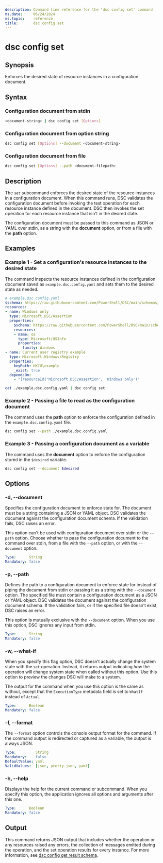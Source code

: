 ```yaml
---
description: Command line reference for the 'dsc config set' command
ms.date:     06/24/2024
ms.topic:    reference
title:       dsc config set
---
```


# dsc config set

## Synopsis

Enforces the desired state of resource instances in a configuration document.

## Syntax

### Configuration document from stdin

```sh
<document-string> | dsc config set [Options]
```

### Configuration document from option string

```sh
dsc config set [Options] --document <document-string>
```

### Configuration document from file

```sh
dsc config set [Options] --path <document-filepath>
```

## Description

The `set` subcommand enforces the desired state of the resource instances in a configuration
document. When this command runs, DSC validates the configuration document before invoking the test
operation for each resource instance defined in the document. DSC then invokes the set operation
for each resource instance that isn't in the desired state.

The configuration document must be passed to this command as JSON or YAML over stdin, as a string
with the **document** option, or from a file with the **path** option.

## Examples

### Example 1 - Set a configuration's resource instances to the desired state

The command inspects the resource instances defined in the configuration document saved as
`example.dsc.config.yaml` and sets them to the desired state as needed.

```yaml
# example.dsc.config.yaml
$schema: https://raw.githubusercontent.com/PowerShell/DSC/main/schemas/2024/04/config/document.json
resources:
- name: Windows only
  type: Microsoft.DSC/Assertion
  properties:
    $schema: https://raw.githubusercontent.com/PowerShell/DSC/main/schemas/2024/04/config/document.json
    resources:
    - name: os
      type: Microsoft/OSInfo
      properties:
        family: Windows
- name: Current user registry example
  type: Microsoft.Windows/Registry
  properties:
    keyPath: HKCU\example
    _exist: true
  dependsOn:
    - "[resourceId('Microsoft.DSC/Assertion', 'Windows only')"
```

```sh
cat ./example.dsc.config.yaml | dsc config set
```

### Example 2 - Passing a file to read as the configuration document

The command uses the **path** option to enforce the configuration defined in the
`example.dsc.config.yaml` file.

```sh
dsc config set --path ./example.dsc.config.yaml
```

### Example 3 - Passing a configuration document as a variable

The command uses the **document** option to enforce the configuration stored in the `$desired`
variable.

```sh
dsc config set --document $desired
```

## Options

### -d, --document

Specifies the configuration document to enforce state for. The document must be a string
containing a JSON or YAML object. DSC validates the document against the configuration document
schema. If the validation fails, DSC raises an error.

This option can't be used with configuration document over stdin or the `--path` option. Choose
whether to pass the configuration document to the command over stdin, from a file with the `--path`
option, or with the `--document` option.

```yaml
Type:      String
Mandatory: false
```

### -p, --path

Defines the path to a configuration document to enforce state for instead of piping the document
from stdin or passing it as a string with the `--document` option. The specified file must contain
a configuration document as a JSON or YAML object. DSC validates the document against the
configuration document schema. If the validation fails, or if the specified file doesn't exist, DSC
raises an error.

This option is mutually exclusive with the `--document` option. When you use this option, DSC
ignores any input from stdin.

```yaml
Type:      String
Mandatory: false
```

### -w, --what-if

When you specify this flag option, DSC doesn't actually change the system state with the `set`
operation. Instead, it returns output indicating _how_ the operation will change system state when
called without this option. Use this option to preview the changes DSC will make to a system.

The output for the command when you use this option is the same as without, except that the
`ExecutionType` metadata field is set to `WhatIf` instead of `Actual`.

```yaml
Type:      Boolean
Mandatory: false
```

### -f, --format

The `--format` option controls the console output format for the command. If the command output is
redirected or captured as a variable, the output is always JSON.

```yaml
Type:         String
Mandatory:    false
DefaultValue: yaml
ValidValues:  [json, pretty-json, yaml]
```

### -h, --help

Displays the help for the current command or subcommand. When you specify this option, the
application ignores all options and arguments after this one.

```yaml
Type:      Boolean
Mandatory: false
```

## Output

This command returns JSON output that includes whether the operation or any resources raised any
errors, the collection of messages emitted during the operation, and the set operation results for
every instance. For more information, see [dsc config get result schema][01].

[01]: ../../schemas/outputs/config/set.md
